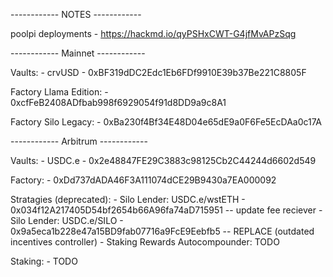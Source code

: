 ------------ NOTES ------------

poolpi deployments - https://hackmd.io/qyPSHxCWT-G4jfMvAPzSqg

------------ Mainnet ------------

Vaults:
    - crvUSD - 0xBF319dDC2Edc1Eb6FDf9910E39b37Be221C8805F

Factory Llama Edition:
    - 0xcfFeB2408ADfbab998f6929054f91d8DD9a9c8A1

Factory Silo Legacy:
    - 0xBa230f4Bf34E48D04e65dE9a0F6Fe5EcDAa0c17A

------------ Arbitrum ------------

Vaults:
    - USDC.e - 0x2e48847FE29C3883c98125Cb2C44244d6602d549

Factory:
    - 0xDd737dADA46F3A111074dCE29B9430a7EA000092

Stratagies (deprecated):
    - Silo Lender: USDC.e/wstETH - 0x034f12A217405D54bf2654b66A96fa74aD715951 -- update fee reciever
    - Silo Lender: USDC.e/SILO - 0x9a5eca1b228e47a15BD9fab07716a9FcE9Eebfb5 -- REPLACE (outdated incentives controller)
    - Staking Rewards Autocompounder: TODO

Staking:
    - TODO